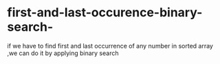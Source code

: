 # first-and-last-occurence-binary-search-
if we have to find first and last occurrence of any number in sorted array ,we can do it by applying binary search 
